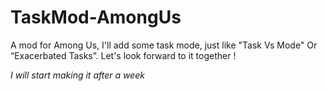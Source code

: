 # TaskMod-AmongUs
A mod for Among Us, I'll add some task mode, just like "Task Vs Mode" Or “Exacerbated Tasks”. Let's look forward to it together !  
  
*I will start making it after a week*
